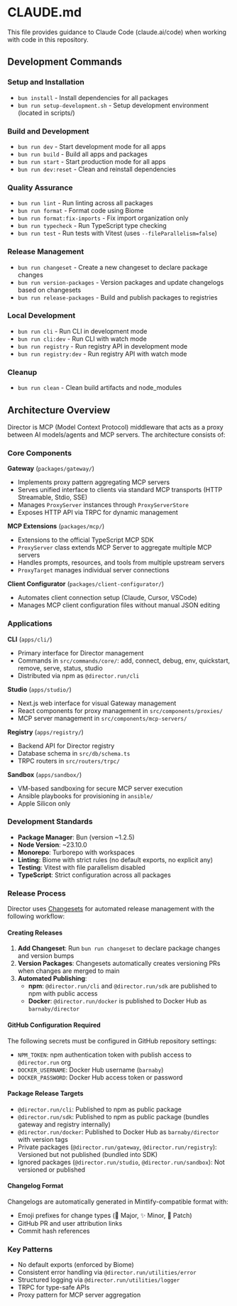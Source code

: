 # CLAUDE.md

This file provides guidance to Claude Code (claude.ai/code) when working with code in this repository.

## Development Commands

### Setup and Installation
- `bun install` - Install dependencies for all packages
- `bun run setup-development.sh` - Setup development environment (located in scripts/)

### Build and Development
- `bun run dev` - Start development mode for all apps
- `bun run build` - Build all apps and packages
- `bun run start` - Start production mode for all apps
- `bun run dev:reset` - Clean and reinstall dependencies

### Quality Assurance
- `bun run lint` - Run linting across all packages
- `bun run format` - Format code using Biome
- `bun run format:fix-imports` - Fix import organization only
- `bun run typecheck` - Run TypeScript type checking
- `bun run test` - Run tests with Vitest (uses `--fileParallelism=false`)

### Release Management
- `bun run changeset` - Create a new changeset to declare package changes
- `bun run version-packages` - Version packages and update changelogs based on changesets
- `bun run release-packages` - Build and publish packages to registries

### Local Development
- `bun run cli` - Run CLI in development mode
- `bun run cli:dev` - Run CLI with watch mode
- `bun run registry` - Run registry API in development mode  
- `bun run registry:dev` - Run registry API with watch mode

### Cleanup
- `bun run clean` - Clean build artifacts and node_modules

## Architecture Overview

Director is MCP (Model Context Protocol) middleware that acts as a proxy between AI models/agents and MCP servers. The architecture consists of:

### Core Components

**Gateway** (`packages/gateway/`)
- Implements proxy pattern aggregating MCP servers
- Serves unified interface to clients via standard MCP transports (HTTP Streamable, Stdio, SSE)
- Manages `ProxyServer` instances through `ProxyServerStore`
- Exposes HTTP API via TRPC for dynamic management

**MCP Extensions** (`packages/mcp/`)
- Extensions to the official TypeScript MCP SDK
- `ProxyServer` class extends MCP Server to aggregate multiple MCP servers
- Handles prompts, resources, and tools from multiple upstream servers
- `ProxyTarget` manages individual server connections

**Client Configurator** (`packages/client-configurator/`)
- Automates client connection setup (Claude, Cursor, VSCode)
- Manages MCP client configuration files without manual JSON editing

### Applications

**CLI** (`apps/cli/`)
- Primary interface for Director management
- Commands in `src/commands/core/`: add, connect, debug, env, quickstart, remove, serve, status, studio
- Distributed via npm as `@director.run/cli`

**Studio** (`apps/studio/`)
- Next.js web interface for visual Gateway management
- React components for proxy management in `src/components/proxies/`
- MCP server management in `src/components/mcp-servers/`

**Registry** (`apps/registry/`)
- Backend API for Director registry
- Database schema in `src/db/schema.ts`
- TRPC routers in `src/routers/trpc/`

**Sandbox** (`apps/sandbox/`)
- VM-based sandboxing for secure MCP server execution
- Ansible playbooks for provisioning in `ansible/`
- Apple Silicon only

### Development Standards

- **Package Manager**: Bun (version ~1.2.5)
- **Node Version**: ~23.10.0
- **Monorepo**: Turborepo with workspaces
- **Linting**: Biome with strict rules (no default exports, no explicit any)
- **Testing**: Vitest with file parallelism disabled
- **TypeScript**: Strict configuration across all packages

### Release Process

Director uses [Changesets](https://github.com/changesets/changesets) for automated release management with the following workflow:

#### Creating Releases

1. **Add Changeset**: Run `bun run changeset` to declare package changes and version bumps
2. **Version Packages**: Changesets automatically creates versioning PRs when changes are merged to main
3. **Automated Publishing**: 
   - **npm**: `@director.run/cli` and `@director.run/sdk` are published to npm with public access
   - **Docker**: `@director.run/docker` is published to Docker Hub as `barnaby/director`

#### GitHub Configuration Required

The following secrets must be configured in GitHub repository settings:

- `NPM_TOKEN`: npm authentication token with publish access to `@director.run` org
- `DOCKER_USERNAME`: Docker Hub username (`barnaby`)
- `DOCKER_PASSWORD`: Docker Hub access token or password

#### Package Release Targets

- `@director.run/cli`: Published to npm as public package
- `@director.run/sdk`: Published to npm as public package (bundles gateway and registry internally)
- `@director.run/docker`: Published to Docker Hub as `barnaby/director` with version tags
- Private packages (`@director.run/gateway`, `@director.run/registry`): Versioned but not published (bundled into SDK)
- Ignored packages (`@director.run/studio`, `@director.run/sandbox`): Not versioned or published

#### Changelog Format

Changelogs are automatically generated in Mintlify-compatible format with:
- Emoji prefixes for change types (🚀 Major, ✨ Minor, 🐛 Patch)
- GitHub PR and user attribution links
- Commit hash references

### Key Patterns

- No default exports (enforced by Biome)
- Consistent error handling via `@director.run/utilities/error`
- Structured logging via `@director.run/utilities/logger`
- TRPC for type-safe APIs
- Proxy pattern for MCP server aggregation